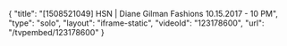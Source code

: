 {
    "title": "[1508521049] HSN | Diane Gilman Fashions 10.15.2017 - 10 PM",
    "type": "solo",
    "layout": "iframe-static",
    "videoId": "123178600",
    "url": "\/tvpembed\/123178600"
}